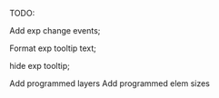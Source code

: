 TODO: 

Add exp change events;

Format exp tooltip text;

hide exp tooltip;

Add programmed layers
Add programmed elem sizes
